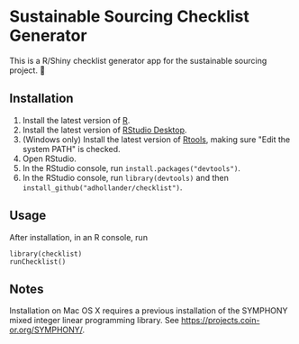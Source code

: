 # Sustainable Sourcing Checklist Generator

This is a R/Shiny checklist generator app for the sustainable sourcing project.
:seedling:

## Installation

1. Install the latest version of [R][].
2. Install the latest version of [RStudio Desktop][RStudio].
3. (Windows only) Install the latest version of [Rtools][], making sure "Edit 
   the system PATH" is checked.
4. Open RStudio.
5. In the RStudio console, run `install.packages("devtools")`.
6. In the RStudio console, run `library(devtools)` and then
   `install_github("adhollander/checklist")`.

[R]: https://www.r-project.org/
[RStudio]: https://www.rstudio.com/
[Rtools]: https://cran.r-project.org/bin/windows/Rtools/

## Usage

After installation, in an R console, run

```{r}
library(checklist)
runChecklist()
```

## Notes

Installation on Mac OS X requires a previous installation of the SYMPHONY
mixed integer linear programming library. See https://projects.coin-or.org/SYMPHONY/.
